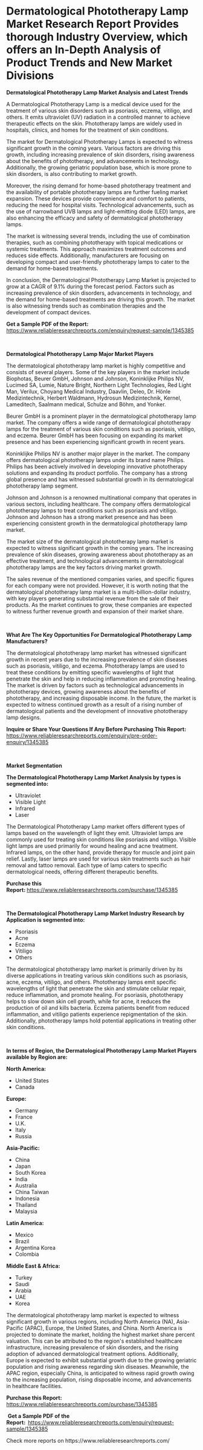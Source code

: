 <p><h1>Dermatological Phototherapy Lamp Market Research Report Provides thorough Industry Overview, which offers an In-Depth Analysis of Product Trends and New Market Divisions</h1></p><p><strong>Dermatological Phototherapy Lamp Market Analysis and Latest Trends</strong></p>
<p><p>A Dermatological Phototherapy Lamp is a medical device used for the treatment of various skin disorders such as psoriasis, eczema, vitiligo, and others. It emits ultraviolet (UV) radiation in a controlled manner to achieve therapeutic effects on the skin. Phototherapy lamps are widely used in hospitals, clinics, and homes for the treatment of skin conditions.</p><p>The market for Dermatological Phototherapy Lamps is expected to witness significant growth in the coming years. Various factors are driving this growth, including increasing prevalence of skin disorders, rising awareness about the benefits of phototherapy, and advancements in technology. Additionally, the growing geriatric population base, which is more prone to skin disorders, is also contributing to market growth.</p><p>Moreover, the rising demand for home-based phototherapy treatment and the availability of portable phototherapy lamps are further fueling market expansion. These devices provide convenience and comfort to patients, reducing the need for hospital visits. Technological advancements, such as the use of narrowband UVB lamps and light-emitting diode (LED) lamps, are also enhancing the efficacy and safety of dermatological phototherapy lamps.</p><p>The market is witnessing several trends, including the use of combination therapies, such as combining phototherapy with topical medications or systemic treatments. This approach maximizes treatment outcomes and reduces side effects. Additionally, manufacturers are focusing on developing compact and user-friendly phototherapy lamps to cater to the demand for home-based treatments.</p><p>In conclusion, the Dermatological Phototherapy Lamp Market is projected to grow at a CAGR of 9.1% during the forecast period. Factors such as increasing prevalence of skin disorders, advancements in technology, and the demand for home-based treatments are driving this growth. The market is also witnessing trends such as combination therapies and the development of compact devices.</p></p>
<p><strong>Get a Sample PDF of the Report:&nbsp;</strong> <a href="https://www.reliableresearchreports.com/enquiry/request-sample/1345385">https://www.reliableresearchreports.com/enquiry/request-sample/1345385</a></p>
<p>&nbsp;</p>
<p><strong>Dermatological Phototherapy Lamp Major Market Players</strong></p>
<p><p>The dermatological phototherapy lamp market is highly competitive and consists of several players. Some of the key players in the market include Biophotas, Beurer GmbH, Johnson and Johnson, Koninklijke Philips NV, Lucimed SA, Lumie, Nature Bright, Northern Light Technologies, Red Light Man, Verilux, Choyang Medical Industry, Daavlin, Deleo, Dr. Hönle Medizintechnik, Herbert Waldmann, Hydrosun Medizintechnik, Kernel, Lameditech, Saalmann medical, Schulze and Böhm, and Yonker.</p><p>Beurer GmbH is a prominent player in the dermatological phototherapy lamp market. The company offers a wide range of dermatological phototherapy lamps for the treatment of various skin conditions such as psoriasis, vitiligo, and eczema. Beurer GmbH has been focusing on expanding its market presence and has been experiencing significant growth in recent years.</p><p>Koninklijke Philips NV is another major player in the market. The company offers dermatological phototherapy lamps under its brand name Philips. Philips has been actively involved in developing innovative phototherapy solutions and expanding its product portfolio. The company has a strong global presence and has witnessed substantial growth in its dermatological phototherapy lamp segment.</p><p>Johnson and Johnson is a renowned multinational company that operates in various sectors, including healthcare. The company offers dermatological phototherapy lamps to treat conditions such as psoriasis and vitiligo. Johnson and Johnson has a strong market presence and has been experiencing consistent growth in the dermatological phototherapy lamp market.</p><p>The market size of the dermatological phototherapy lamp market is expected to witness significant growth in the coming years. The increasing prevalence of skin diseases, growing awareness about phototherapy as an effective treatment, and technological advancements in dermatological phototherapy lamps are the key factors driving market growth.</p><p>The sales revenue of the mentioned companies varies, and specific figures for each company were not provided. However, it is worth noting that the dermatological phototherapy lamp market is a multi-billion-dollar industry, with key players generating substantial revenue from the sale of their products. As the market continues to grow, these companies are expected to witness further revenue growth and expansion of their market share.</p></p>
<p>&nbsp;</p>
<p><strong>What Are The Key Opportunities For Dermatological Phototherapy Lamp Manufacturers?</strong></p>
<p><p>The dermatological phototherapy lamp market has witnessed significant growth in recent years due to the increasing prevalence of skin diseases such as psoriasis, vitiligo, and eczema. Phototherapy lamps are used to treat these conditions by emitting specific wavelengths of light that penetrate the skin and help in reducing inflammation and promoting healing. The market is driven by factors such as technological advancements in phototherapy devices, growing awareness about the benefits of phototherapy, and increasing disposable income. In the future, the market is expected to witness continued growth as a result of a rising number of dermatological patients and the development of innovative phototherapy lamp designs.</p></p>
<p><strong>Inquire or Share Your Questions If Any Before Purchasing This Report:</strong> <a href="https://www.reliableresearchreports.com/enquiry/pre-order-enquiry/1345385">https://www.reliableresearchreports.com/enquiry/pre-order-enquiry/1345385</a></p>
<p>&nbsp;</p>
<p><strong>Market Segmentation</strong></p>
<p><strong>The Dermatological Phototherapy Lamp Market Analysis by types is segmented into:</strong></p>
<p><ul><li>Ultraviolet</li><li>Visible Light</li><li>Infrared</li><li>Laser</li></ul></p>
<p><p>The Dermatological Phototherapy Lamp market offers different types of lamps based on the wavelength of light they emit. Ultraviolet lamps are commonly used for treating skin conditions like psoriasis and vitiligo. Visible light lamps are used primarily for wound healing and acne treatment. Infrared lamps, on the other hand, provide therapy for muscle and joint pain relief. Lastly, laser lamps are used for various skin treatments such as hair removal and tattoo removal. Each type of lamp caters to specific dermatological needs, offering different therapeutic benefits.</p></p>
<p><strong>Purchase this Report:&nbsp;</strong><a href="https://www.reliableresearchreports.com/purchase/1345385">https://www.reliableresearchreports.com/purchase/1345385</a></p>
<p>&nbsp;</p>
<p><strong>The Dermatological Phototherapy Lamp Market Industry Research by Application is segmented into:</strong></p>
<p><ul><li>Psoriasis</li><li>Acne</li><li>Eczema</li><li>Vitiligo</li><li>Others</li></ul></p>
<p><p>The dermatological phototherapy lamp market is primarily driven by its diverse applications in treating various skin conditions such as psoriasis, acne, eczema, vitiligo, and others. Phototherapy lamps emit specific wavelengths of light that penetrate the skin and stimulate cellular repair, reduce inflammation, and promote healing. For psoriasis, phototherapy helps to slow down skin cell growth, while for acne, it reduces the production of oil and kills bacteria. Eczema patients benefit from reduced inflammation, and vitiligo patients experience repigmentation of the skin. Additionally, phototherapy lamps hold potential applications in treating other skin conditions.</p></p>
<p>&nbsp;</p>
<p><strong>In terms of Region, the Dermatological Phototherapy Lamp Market Players available by Region are:</strong></p>
<p>
    <p> <strong> North America: </strong>
        <ul>
            <li>United States</li>
            <li>Canada</li>
        </ul>
        </p> 
    <p> <strong> Europe: </strong>
        <ul>
            <li>Germany</li>
            <li>France</li>
            <li>U.K.</li>
            <li>Italy</li>
            <li>Russia</li>
        </ul>
        </p> 
    <p> <strong> Asia-Pacific: </strong>
        <ul>
            <li>China</li>
            <li>Japan</li>
            <li>South Korea</li>
            <li>India</li>
            <li>Australia</li>
            <li>China Taiwan</li>
            <li>Indonesia</li>
            <li>Thailand</li>
            <li>Malaysia</li>
        </ul>
        </p> 
    <p> <strong> Latin America: </strong>
        <ul>
            <li>Mexico</li>
            <li>Brazil</li>
            <li>Argentina Korea</li>
            <li>Colombia</li>
        </ul>
        </p> 
    <p> <strong> Middle East & Africa: </strong>
        <ul>
            <li>Turkey</li>
            <li>Saudi</li>
            <li>Arabia</li>
            <li>UAE</li>
            <li>Korea</li>
        </ul>
    </p>
    </p>
<p><p>The dermatological phototherapy lamp market is expected to witness significant growth in various regions, including North America (NA), Asia-Pacific (APAC), Europe, the United States, and China. North America is projected to dominate the market, holding the highest market share percent valuation. This can be attributed to the region's established healthcare infrastructure, increasing prevalence of skin disorders, and the rising adoption of advanced dermatological treatment options. Additionally, Europe is expected to exhibit substantial growth due to the growing geriatric population and rising awareness regarding skin diseases. Meanwhile, the APAC region, especially China, is anticipated to witness rapid growth owing to the increasing population, rising disposable income, and advancements in healthcare facilities.</p></p>
<p><strong>Purchase this Report: </strong><a href="https://www.reliableresearchreports.com/purchase/1345385">https://www.reliableresearchreports.com/purchase/1345385</a></p>
<p>&nbsp;<strong>Get a Sample PDF of the Report:&nbsp;&nbsp;</strong><a href="https://www.reliableresearchreports.com/enquiry/request-sample/1345385">https://www.reliableresearchreports.com/enquiry/request-sample/1345385</a></p>
<p><strong></strong></p>
<p>Check more reports on https://www.reliableresearchreports.com/</p>